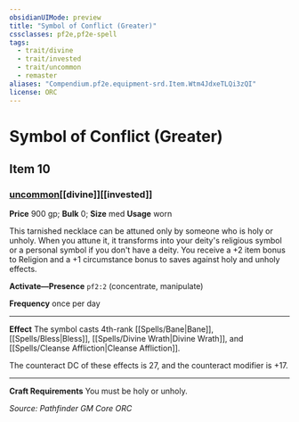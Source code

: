 ```yaml
---
obsidianUIMode: preview
title: "Symbol of Conflict (Greater)"
cssclasses: pf2e,pf2e-spell
tags:
  - trait/divine
  - trait/invested
  - trait/uncommon
  - remaster
aliases: "Compendium.pf2e.equipment-srd.Item.Wtm4JdxeTLQi3zQI"
license: ORC
---
```

# Symbol of Conflict (Greater)
## Item 10
### [uncommon](uncommon "Uncommon Rarity Trait")[[divine]][[invested]]


**Price** 900 gp; 
**Bulk** 0; **Size** med
**Usage** worn

This tarnished necklace can be attuned only by someone who is holy or unholy. When you attune it, it transforms into your deity's religious symbol or a personal symbol if you don't have a deity. You receive a +2 item bonus to Religion and a +1 circumstance bonus to saves against holy and unholy effects.

**Activate—Presence** `pf2:2` (concentrate, manipulate)

**Frequency** once per day

* * *

**Effect** The symbol casts 4th-rank [[Spells/Bane|Bane]], [[Spells/Bless|Bless]], [[Spells/Divine Wrath|Divine Wrath]], and [[Spells/Cleanse Affliction|Cleanse Affliction]].

The counteract DC of these effects is 27, and the counteract modifier is +17.

* * *

**Craft Requirements** You must be holy or unholy.

*Source: Pathfinder GM Core*
*ORC*
